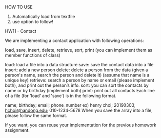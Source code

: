 HOW TO USE
1. Automatically load from textfile
2. use option to follow!


HW11 - Contact

We are implementing a contact application with following operations:

load, save, insert, delete, retrieve, sort, print (you can implement them as member functions of class)

load: load a file into a data structure
save: save the contact data into a file
insert: add a new person
delete: delete a person from the data (given a person's name, search the person and delete it) (assume that name is a unique key)
retrieve: search a person by name or email (please implement both), and print out the person’s info.
sort: you can sort the contacts by name or by birthday (implement both)
print: print out all contacts
Each line of a file (for 'load' and 'save') is in the following format.

name; birthday; email; phone_number
ex) henry choi; 20190303; hchoi@handong.edu; 010-1234-5678
When you save the array into a file, please follow the same format.

If you want, you can reuse your implementation for the previous homework assignment. 

